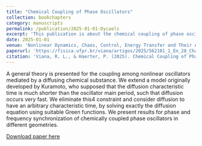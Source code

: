 ```yaml
---
title: "Chemical Coupling of Phase Oscillators"
collection: bookchapters
category: manuscripts
permalink: /publication/2025-01-01-Dycaels
excerpt: 'This publication is about the chemical coupling of phase oscillators.'
date: 2025-01-01
venue: 'Nonlinear Dynamics, Chaos, Control, Energy Transfer and Their Applications in Engineering Sciences'
paperurl: 'https://fisica.ufpr.br/viana/artigos/2025/562101_1_En_28_Chapter_Author.pdf' # Replace with actual PDF link if available
citation: 'Viana, R. L., & Haerter, P. (2025). Chemical Coupling of Phase Oscillators. <i>Nonlinear Dynamics, Chaos, Control, Energy Transfer and Their Applications in Engineering Sciences DYCAELS 2023</i>, 142, 28.'
---
```


A general theory is presented for the coupling among nonlinear oscillators mediated by a diffusing chemical substance. We extend a model originally developed by Kuramoto, who supposed that the diffusion characteristic time is much shorter than the oscillator main period, such that diffusion occurs very fast. We eliminate this4
constraint and consider diffusion to have an arbitrary characteristic time, by solving exactly the diffusion equation using suitable Green functions. We present results for phase and frequency synchronization of chemically coupled phase oscillators in different geometries.

[Download paper here](https://fisica.ufpr.br/viana/artigos/2025/562101_1_En_28_Chapter_Author.pdf) 